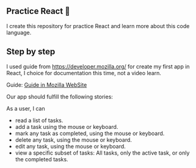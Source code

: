 ## Practice React  🚀
 
 I create this repository for practice React and learn more about this code language.
 
## Step by step

I used guide from https://developer.mozilla.org/ for create my first app in React, I choice for documentation this time, not a video learn.

Guide: [Guide in Mozilla WebSite](https://developer.mozilla.org/en-US/docs/Learn/Tools_and_testing/Client-side_JavaScript_frameworks/React_todo_list_beginning)

Our app should fulfill the following stories:

As a user, I can

- read a list of tasks.
- add a task using the mouse or keyboard.
- mark any task as completed, using the mouse or keyboard.
- delete any task, using the mouse or keyboard.
- edit any task, using the mouse or keyboard.
- view a specific subset of tasks: All tasks, only the active task, or only the completed tasks.
